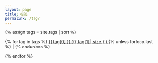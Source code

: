 ```yaml
---
layout: page
title: 标签
permalink: /tag/
---
```


{% assign tags = site.tags | sort %}
<p>
{% for tag in tags %}
  <span id="{{ tag[0] }}" class="post-meta">
    <a href="/tag/{{ tag[0] | downcase }}">
      {{ tag[0] }} ({{ tag[1] | size }})
    </a>
    {% unless forloop.last %}
      |
    {% endunless %}
  </span>

{% endfor %}
</p>